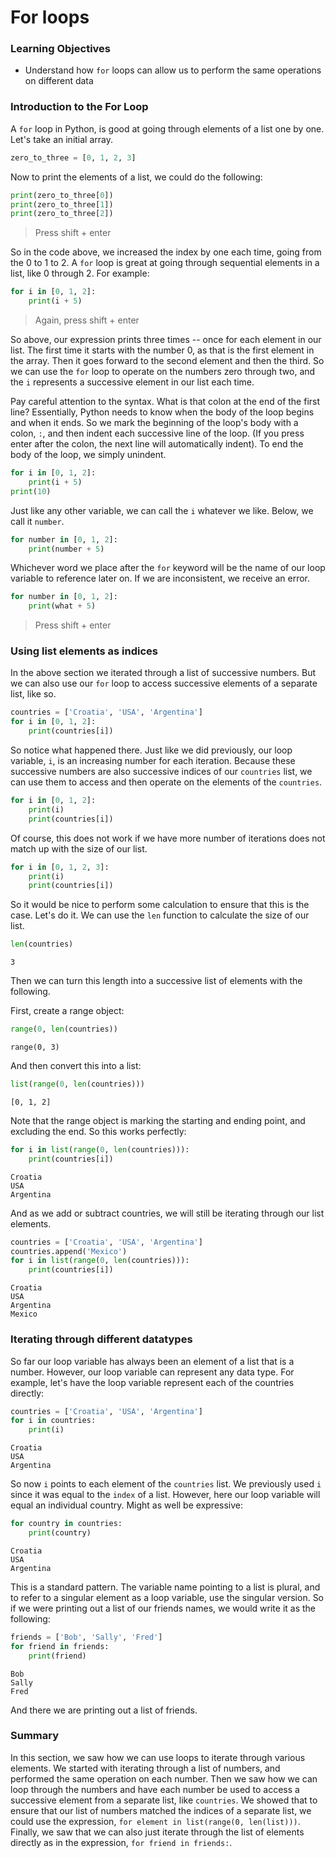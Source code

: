 
# For loops

### Learning Objectives

* Understand how `for` loops can allow us to perform the same operations on different data 

### Introduction to the For Loop

A `for` loop in Python, is good at going through elements of a list one by one.  Let's take an initial array.


```python
zero_to_three = [0, 1, 2, 3]
```

Now to print the elements of a list, we could do the following: 


```python
print(zero_to_three[0])
print(zero_to_three[1])
print(zero_to_three[2])
```

> Press shift + enter

So in the code above, we increased the index by one each time, going from the 0 to 1 to 2.  A `for` loop is great at going through sequential elements in a list, like 0 through 2.  For example:


```python
for i in [0, 1, 2]:
    print(i + 5)
```

> Again, press shift + enter

So above, our expression prints three times -- once for each element in our list.  The first time it starts with the number 0, as that is the first element in the array.  Then it goes forward to the second element
and then the third.  So we can use the `for` loop to operate on the numbers zero through two, and the `i` represents a successive element in our list each time.

Pay careful attention to the syntax.  What is that colon at the end of the first line?  Essentially, Python needs to know when the body of the loop begins and when it ends.  So we mark the beginning of the loop's body with a colon, `:`, and then indent each successive line of the loop.  (If you press enter after the colon, the next line will automatically indent).  To end the body of the loop, we simply unindent. 


```python
for i in [0, 1, 2]:
    print(i + 5)
print(10)
```

Just like any other variable, we can call the `i` whatever we like.  Below, we call it `number`.


```python
for number in [0, 1, 2]:
    print(number + 5)
```

Whichever word we place after the `for` keyword will be the name of our loop variable to reference later on.  If we are inconsistent, we receive an error.


```python
for number in [0, 1, 2]:
    print(what + 5)
```

> Press shift + enter

### Using list elements as indices

In the above section we iterated through a list of successive numbers.  But we can also use our `for` loop to access successive elements of a separate list, like so.


```python
countries = ['Croatia', 'USA', 'Argentina']
for i in [0, 1, 2]:
    print(countries[i])
```

So notice what happened there.  Just like we did previously, our loop variable, `i`, is an increasing number for each iteration.  Because these successive numbers are also successive indices of our `countries` list, we can use them to access and then operate on the elements of the `countries`.


```python
for i in [0, 1, 2]:
    print(i)
    print(countries[i])
```

Of course, this does not work if we have more number of iterations does not match up with the size of our list.


```python
for i in [0, 1, 2, 3]:
    print(i)
    print(countries[i])
```

So it would be nice to perform some calculation to ensure that this is the case.  Let's do it.  We can use the `len` function to calculate the size of our list.


```python
len(countries)
```




    3



Then we can turn this length into a successive list of elements with the following.  

First, create a range object:


```python
range(0, len(countries))
```




    range(0, 3)



And then convert this into a list:


```python
list(range(0, len(countries)))
```




    [0, 1, 2]



Note that the range object is marking the starting and ending point, and excluding the end.  So this works perfectly:


```python
for i in list(range(0, len(countries))):
    print(countries[i])
```

    Croatia
    USA
    Argentina


And as we add or subtract countries, we will still be iterating through our list elements.


```python
countries = ['Croatia', 'USA', 'Argentina']
countries.append('Mexico')
for i in list(range(0, len(countries))):
    print(countries[i])
```

    Croatia
    USA
    Argentina
    Mexico


### Iterating through different datatypes

So far our loop variable has always been an element of a list that is a number.  However, our loop variable can represent any data type.  For example, let's have the loop variable represent each of the countries directly:


```python
countries = ['Croatia', 'USA', 'Argentina']
for i in countries:
    print(i)
```

    Croatia
    USA
    Argentina


So now `i` points to each element of the `countries` list.  We previously used `i` since it was equal to the `index` of a list.  However, here our loop variable will equal an individual country.  Might as well be expressive:


```python
for country in countries:
    print(country)
```

    Croatia
    USA
    Argentina


This is a standard pattern.  The variable name pointing to a list is plural, and to refer to a singular element as a loop variable, use the singular version.  So if we were printing out a list of our friends names, we would write it as the following:


```python
friends = ['Bob', 'Sally', 'Fred']
for friend in friends:
    print(friend)
```

    Bob
    Sally
    Fred


And there we are printing out a list of friends.

### Summary

In this section, we saw how we can use loops to iterate through various elements.  We started with iterating through a list of numbers, and performed the same operation on each number.  Then we saw how we can loop through the numbers and have each number be used to access a successive element from a separate list, like `countries`.  We showed that to ensure that our list of numbers matched the indices of a separate list, we could use the expression, `for element in list(range(0, len(list)))`.  Finally, we saw that we can also just iterate through the list of elements directly as in the expression, `for friend in friends:`.
